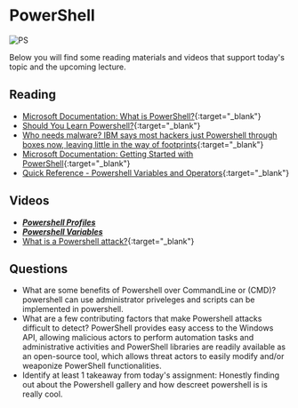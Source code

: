 # PowerShell

![PS](https://webdevolutions.blob.core.windows.net/blog/2021/03/Local-PowerShell-Module-Repository.png)

Below you will find some reading materials and videos that support today's topic and the upcoming lecture.

## Reading

- [Microsoft Documentation: What is PowerShell?](https://docs.microsoft.com/en-us/powershell/scripting/overview?view=powershell-7){:target="_blank"}
- [Should You Learn Powershell?](https://techthoughts.info/ps1-should-you-learn-powershell/){:target="_blank"}
- [Who needs malware? IBM says most hackers just Powershell through boxes now, leaving little in the way of footprints](https://www.theregister.com/2019/02/26/malware_ibm_powershell/){:target="_blank"}
- [Microsoft Documentation: Getting Started with PowerShell](https://docs.microsoft.com/en-us/powershell/scripting/learn/ps101/01-getting-started?view=powershell-7){:target="_blank"}
- [Quick Reference - Powershell Variables and Operators](https://ss64.com/ps/syntax-variables.html){:target="_blank"}

## Videos
- ***[Powershell Profiles](https://www.youtube.com/watch?v=gLCqSHbXgKI)***
- ***[Powershell Variables](https://www.youtube.com/watch?v=gLCqSHbXgKI)***
- [What is a Powershell attack?](https://www.youtube.com/watch?v=fe5Mbszdu9M){:target="_blank"}


## Questions

- What are some benefits of Powershell over CommandLine or (CMD)? powershell can use administrator priveleges and scripts can be implemented in powershell.
- What are a few contributing factors that make Powershell attacks difficult to detect? PowerShell provides easy access to the Windows API, allowing malicious actors to perform automation tasks and administrative activities and PowerShell libraries are readily available as an open-source tool, which allows threat actors to easily modify and/or weaponize PowerShell functionalities. 
- Identify at least 1 takeaway from today's assignment: Honestly finding out about the Powershell gallery and how descreet powershell is is really cool.